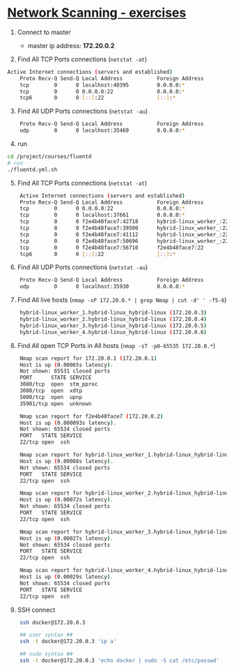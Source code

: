 # [Network Scanning - exercises](https://git.swarmlab.io:3000/docs/Documentation)

1. Connect to master
    - master ip address: **172.20.0.2**

2. Find All TCP Ports connections (`netstat -at`)

```bash
Active Internet connections (servers and established)
	Proto Recv-Q Send-Q Local Address           Foreign Address         State      
	tcp        0      0 localhost:40395         0.0.0.0:*               LISTEN     
	tcp        0      0 0.0.0.0:22              0.0.0.0:*               LISTEN     
	tcp6       0      0 [::]:22                 [::]:*                  LISTEN
```

3. Find All UDP Ports connections (`netstat -au`)

```bash
	Proto Recv-Q Send-Q Local Address           Foreign Address         State      
	udp        0      0 localhost:35469         0.0.0.0:*
```

4. run

```bash
cd /project/courses/fluentd
# run
./fluentd.yml.sh
```

5. Find All TCP Ports connections (`netstat -at`)

```bash
	Active Internet connections (servers and established)
	Proto Recv-Q Send-Q Local Address           Foreign Address         State      
	tcp        0      0 0.0.0.0:22              0.0.0.0:*               LISTEN     
	tcp        0      0 localhost:37661         0.0.0.0:*               LISTEN     
	tcp        0      0 f2e4b48face7:42718      hybrid-linux_worker_:22 TIME_WAIT  
	tcp        0      0 f2e4b48face7:39500      hybrid-linux_worker_:22 TIME_WAIT  
	tcp        0      0 f2e4b48face7:41112      hybrid-linux_worker_:22 TIME_WAIT  
	tcp        0      0 f2e4b48face7:50696      hybrid-linux_worker_:22 TIME_WAIT  
	tcp        0      0 f2e4b48face7:56710      f2e4b48face7:22         TIME_WAIT  
	tcp6       0      0 [::]:22                 [::]:*                  LISTEN     
```

6. Find All UDP Ports connections (`netstat -au`)

```bash
	Proto Recv-Q Send-Q Local Address           Foreign Address         State      
	udp        0      0 localhost:35930         0.0.0.0:*                     
```

7. Find All live hosts (`nmap -sP 172.20.0.* | grep Nmap | cut -d' ' -f5-6`)

```bash
	hybrid-linux_worker_1.hybrid-linux_hybrid-linux (172.20.0.3)
	hybrid-linux_worker_2.hybrid-linux_hybrid-linux (172.20.0.4)
	hybrid-linux_worker_3.hybrid-linux_hybrid-linux (172.20.0.5)
	hybrid-linux_worker_4.hybrid-linux_hybrid-linux (172.20.0.6)
```

8. Find All open TCP Ports in All hosts (`nmap -sT -p0-65535 172.20.0.*`)

```bash
	Nmap scan report for 172.20.0.1 (172.20.0.1)
	Host is up (0.00065s latency).
	Not shown: 65531 closed ports
	PORT      STATE SERVICE
	3080/tcp  open  stm_pproc
	3088/tcp  open  xdtp
	5000/tcp  open  upnp
	35981/tcp open  unknown

	Nmap scan report for f2e4b48face7 (172.20.0.2)
	Host is up (0.000093s latency).
	Not shown: 65534 closed ports
	PORT   STATE SERVICE
	22/tcp open  ssh

	Nmap scan report for hybrid-linux_worker_1.hybrid-linux_hybrid-linux (172.20.0.3)
	Host is up (0.00088s latency).
	Not shown: 65534 closed ports
	PORT   STATE SERVICE
	22/tcp open  ssh

	Nmap scan report for hybrid-linux_worker_2.hybrid-linux_hybrid-linux (172.20.0.4)
	Host is up (0.00072s latency).
	Not shown: 65534 closed ports
	PORT   STATE SERVICE
	22/tcp open  ssh

	Nmap scan report for hybrid-linux_worker_3.hybrid-linux_hybrid-linux (172.20.0.5)
	Host is up (0.00027s latency).
	Not shown: 65534 closed ports
	PORT   STATE SERVICE
	22/tcp open  ssh

	Nmap scan report for hybrid-linux_worker_4.hybrid-linux_hybrid-linux (172.20.0.6)
	Host is up (0.00029s latency).
	Not shown: 65534 closed ports
	PORT   STATE SERVICE
	22/tcp open  ssh
```

9. SSH connect

```bash
	ssh docker@172.20.0.3

	## user syntax ##
	ssh -t docker@172.20.0.3 'ip a'

	## sudo syntax ##
	ssh -t docker@172.20.0.3 'echo docker | sudo -S cat /etc/passwd'
```
